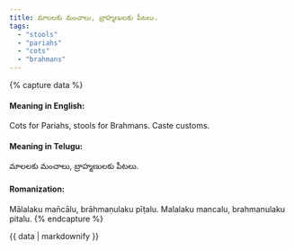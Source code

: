 ```yaml
---
title: మాలలకు మంచాలు, బ్రాహ్మణులకు పీటలు.
tags:
  - "stools"
  - "pariahs"
  - "cots"
  - "brahmans"
---
```


{% capture data %}
#### Meaning in English:
Cots for Pariahs, stools for Brahmans.
Caste customs.

#### Meaning in Telugu:
మాలలకు మంచాలు, బ్రాహ్మణులకు పీటలు.

#### Romanization:
Mālalaku man̄cālu, brāhmaṇulaku pīṭalu.
Malalaku mancalu, brahmanulaku pitalu.
{% endcapture %}

{{ data | markdownify }}

